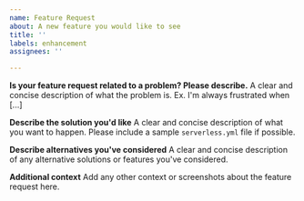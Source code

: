 ```yaml
---
name: Feature Request
about: A new feature you would like to see
title: ''
labels: enhancement
assignees: ''

---
```


**Is your feature request related to a problem? Please describe.**
A clear and concise description of what the problem is. Ex. I'm always frustrated when [...]

**Describe the solution you'd like**
A clear and concise description of what you want to happen. Please include a sample `serverless.yml` file if possible.

**Describe alternatives you've considered**
A clear and concise description of any alternative solutions or features you've considered.

**Additional context**
Add any other context or screenshots about the feature request here.
